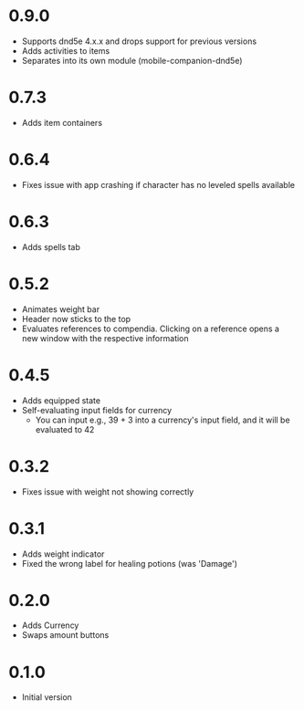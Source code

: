 # 0.9.0
- Supports dnd5e 4.x.x and drops support for previous versions
- Adds activities to items
- Separates into its own module (mobile-companion-dnd5e)

# 0.7.3
- Adds item containers

# 0.6.4
- Fixes issue with app crashing if character has no leveled spells available

# 0.6.3 
- Adds spells tab

# 0.5.2
- Animates weight bar
- Header now sticks to the top
- Evaluates references to compendia. Clicking on a reference opens a new window with the respective information

# 0.4.5
- Adds equipped state
- Self-evaluating input fields for currency 
  - You can input e.g., 39 + 3 into a currency's input field, and it will be evaluated to 42 

# 0.3.2
- Fixes issue with weight not showing correctly

# 0.3.1
- Adds weight indicator
- Fixed the wrong label for healing potions (was 'Damage')

# 0.2.0
- Adds Currency
- Swaps amount buttons

# 0.1.0
- Initial version